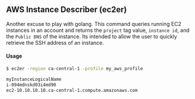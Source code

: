 ## AWS Instance Describer (ec2er) 

Another excuse to play with golang. This command queries running EC2 instances in an account and returns the `project` tag value, `instance id`, and the `Public DNS` of the instance. 
Its intended to allow the user to quickly retrieve the SSH address of an instance.
 
 #### Usage 
```bash
$ ec2er -region ca-central-1 -profile my_aws_profile

myInstanceLogicalName
i-094mdnskd03i4md90
ec2-10.10.10.10.ca-central-1.compute.amazonaws.com
```
